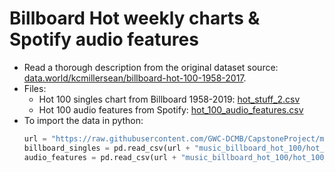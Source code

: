 # Billboard Hot weekly charts & Spotify audio features

- Read a thorough description from the original dataset source: [data.world/kcmillersean/billboard-hot-100-1958-2017](https://data.world/kcmillersean/billboard-hot-100-1958-2017). 
- Files:
    - Hot 100 singles chart from Billboard 1958-2019: [hot_stuff_2.csv](hot_stuff_2.csv)
    - Hot 100 audio features from Spotify: [hot_100_audio_features.csv](hot_100_audio_features.csv)
- To import the data in python:
    ```python
    url = "https://raw.githubusercontent.com/GWC-DCMB/CapstoneProject/master/datasets/"
    billboard_singles = pd.read_csv(url + "music_billboard_hot_100/hot_stuff_2.csv")
    audio_features = pd.read_csv(url + "music_billboard_hot_100/hot_100_audio_features.csv")
    ```
